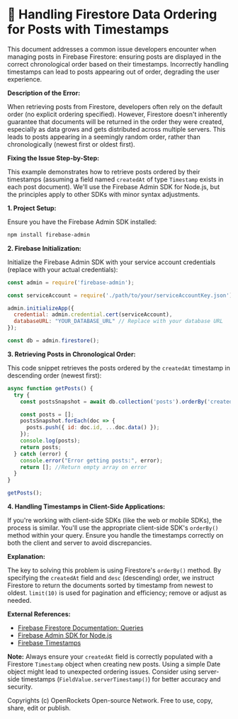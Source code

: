 # 🐞 Handling Firestore Data Ordering for Posts with Timestamps


This document addresses a common issue developers encounter when managing posts in Firebase Firestore: ensuring posts are displayed in the correct chronological order based on their timestamps.  Incorrectly handling timestamps can lead to posts appearing out of order, degrading the user experience.

**Description of the Error:**

When retrieving posts from Firestore, developers often rely on the default order (no explicit ordering specified). However, Firestore doesn't inherently guarantee that documents will be returned in the order they were created, especially as data grows and gets distributed across multiple servers.  This leads to posts appearing in a seemingly random order, rather than chronologically (newest first or oldest first).

**Fixing the Issue Step-by-Step:**

This example demonstrates how to retrieve posts ordered by their timestamps (assuming a field named `createdAt` of type `Timestamp` exists in each post document). We'll use the Firebase Admin SDK for Node.js, but the principles apply to other SDKs with minor syntax adjustments.

**1. Project Setup:**

Ensure you have the Firebase Admin SDK installed:

```bash
npm install firebase-admin
```

**2. Firebase Initialization:**

Initialize the Firebase Admin SDK with your service account credentials (replace with your actual credentials):

```javascript
const admin = require('firebase-admin');

const serviceAccount = require('./path/to/your/serviceAccountKey.json'); // Replace with your service account key

admin.initializeApp({
  credential: admin.credential.cert(serviceAccount),
  databaseURL: "YOUR_DATABASE_URL" // Replace with your database URL
});

const db = admin.firestore();
```

**3. Retrieving Posts in Chronological Order:**

This code snippet retrieves the posts ordered by the `createdAt` timestamp in descending order (newest first):


```javascript
async function getPosts() {
  try {
    const postsSnapshot = await db.collection('posts').orderBy('createdAt', 'desc').limit(10).get();  //Limit to 10 for demonstration, remove for all posts.

    const posts = [];
    postsSnapshot.forEach(doc => {
      posts.push({ id: doc.id, ...doc.data() });
    });
    console.log(posts);
    return posts;
  } catch (error) {
    console.error("Error getting posts:", error);
    return []; //Return empty array on error
  }
}

getPosts();
```

**4. Handling Timestamps in Client-Side Applications:**

If you're working with client-side SDKs (like the web or mobile SDKs), the process is similar.  You'll use the appropriate client-side SDK's `orderBy()` method within your query.  Ensure you handle the timestamps correctly on both the client and server to avoid discrepancies.

**Explanation:**

The key to solving this problem is using Firestore's `orderBy()` method.  By specifying the `createdAt` field and `desc` (descending) order, we instruct Firestore to return the documents sorted by timestamp from newest to oldest.  `limit(10)` is used for pagination and efficiency; remove or adjust as needed.

**External References:**

* [Firebase Firestore Documentation: Queries](https://firebase.google.com/docs/firestore/query-data/get-data)
* [Firebase Admin SDK for Node.js](https://firebase.google.com/docs/admin/setup)
* [Firebase Timestamps](https://firebase.google.com/docs/reference/js/firebase.firestore.Timestamp)


**Note:**  Always ensure your `createdAt` field is correctly populated with a Firestore `Timestamp` object when creating new posts.  Using a simple Date object might lead to unexpected ordering issues.  Consider using server-side timestamps (`FieldValue.serverTimestamp()`) for better accuracy and security.


Copyrights (c) OpenRockets Open-source Network. Free to use, copy, share, edit or publish.

